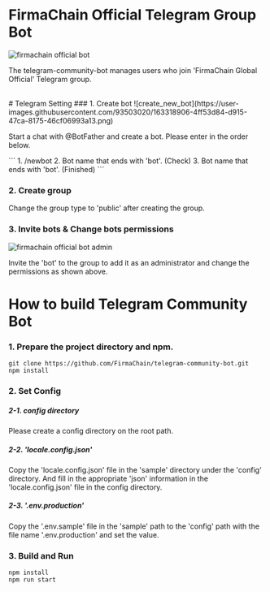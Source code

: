 # FirmaChain Official Telegram Group Bot
![firmachain official bot](https://user-images.githubusercontent.com/93503020/163318773-268e9605-5e9f-4004-b2fa-0a3c05b7545c.png)
<p>
The telegram-community-bot manages users who join 'FirmaChain Global Official' Telegram group.
</p>
</br>
# Telegram Setting
### 1. Create bot
![create_new_bot](https://user-images.githubusercontent.com/93503020/163318906-4ff53d84-d915-47ca-8175-46cf06993a13.png)
<p>
Start a chat with @BotFather and create a bot.
Please enter in the order below.
</p>
```
1. /newbot
2. Bot name that ends with 'bot'. (Check)
3. Bot name that ends with 'bot'. (Finished)
```

### 2. Create group
Change the group type to 'public' after creating the group.

### 3. Invite bots & Change bots permissions
![firmachain official bot admin](https://user-images.githubusercontent.com/93503020/163318929-4e36ea22-9ecf-4f8d-a4ed-466507985689.png)

<p>
Invite the 'bot' to the group to add it as an administrator and change the permissions as shown above.
</p>

# How to build Telegram Community Bot
###  1. Prepare the project directory and npm.
```
git clone https://github.com/FirmaChain/telegram-community-bot.git
npm install
```

### 2. Set Config
##### 2-1. config directory
Please create a config directory on the root path.

##### 2-2. 'locale.config.json'
Copy the 'locale.config.json' file in the 'sample' directory under the 'config' directory.
And fill in the appropriate 'json' information in the 'locale.config.json' file in the config directory.

##### 2-3. '.env.production'
Copy the '.env.sample' file in the 'sample' path to the 'config' path with the file name '.env.production' and set the value.

### 3. Build and Run
```
npm install
npm run start
```
